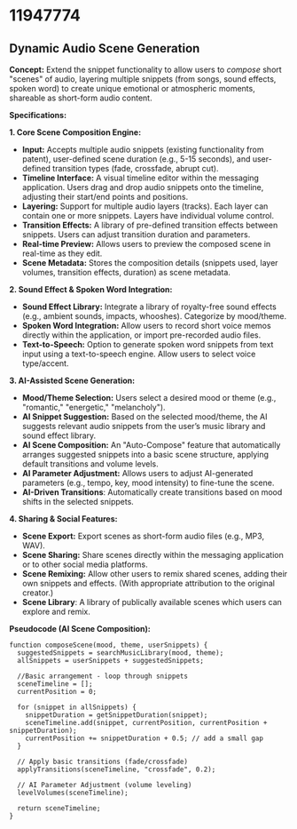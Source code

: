 # 11947774

## Dynamic Audio Scene Generation

**Concept:** Extend the snippet functionality to allow users to *compose* short "scenes" of audio, layering multiple snippets (from songs, sound effects, spoken word) to create unique emotional or atmospheric moments, shareable as short-form audio content.

**Specifications:**

**1. Core Scene Composition Engine:**

*   **Input:** Accepts multiple audio snippets (existing functionality from patent), user-defined scene duration (e.g., 5-15 seconds), and user-defined transition types (fade, crossfade, abrupt cut).
*   **Timeline Interface:**  A visual timeline editor within the messaging application. Users drag and drop audio snippets onto the timeline, adjusting their start/end points and positions.
*   **Layering:** Support for multiple audio layers (tracks).  Each layer can contain one or more snippets. Layers have individual volume control.
*   **Transition Effects:**  A library of pre-defined transition effects between snippets.  Users can adjust transition duration and parameters.
*   **Real-time Preview:**  Allows users to preview the composed scene in real-time as they edit.
*   **Scene Metadata:** Stores the composition details (snippets used, layer volumes, transition effects, duration) as scene metadata.

**2. Sound Effect & Spoken Word Integration:**

*   **Sound Effect Library:** Integrate a library of royalty-free sound effects (e.g., ambient sounds, impacts, whooshes). Categorize by mood/theme.
*   **Spoken Word Integration:**  Allow users to record short voice memos directly within the application, or import pre-recorded audio files.
*   **Text-to-Speech:**  Option to generate spoken word snippets from text input using a text-to-speech engine.  Allow users to select voice type/accent.

**3. AI-Assisted Scene Generation:**

*   **Mood/Theme Selection:**  Users select a desired mood or theme (e.g., "romantic," "energetic," "melancholy").
*   **AI Snippet Suggestion:** Based on the selected mood/theme, the AI suggests relevant audio snippets from the user’s music library and sound effect library.
*   **AI Scene Composition:**  An "Auto-Compose" feature that automatically arranges suggested snippets into a basic scene structure, applying default transitions and volume levels.
*   **AI Parameter Adjustment:**  Allows users to adjust AI-generated parameters (e.g., tempo, key, mood intensity) to fine-tune the scene.
*   **AI-Driven Transitions**: Automatically create transitions based on mood shifts in the selected snippets.

**4. Sharing & Social Features:**

*   **Scene Export:**  Export scenes as short-form audio files (e.g., MP3, WAV).
*   **Scene Sharing:** Share scenes directly within the messaging application or to other social media platforms.
*   **Scene Remixing:** Allow other users to remix shared scenes, adding their own snippets and effects. (With appropriate attribution to the original creator.)
*   **Scene Library**: A library of publically available scenes which users can explore and remix.

**Pseudocode (AI Scene Composition):**

```
function composeScene(mood, theme, userSnippets) {
  suggestedSnippets = searchMusicLibrary(mood, theme);
  allSnippets = userSnippets + suggestedSnippets;

  //Basic arrangement - loop through snippets
  sceneTimeline = [];
  currentPosition = 0;

  for (snippet in allSnippets) {
    snippetDuration = getSnippetDuration(snippet);
    sceneTimeline.add(snippet, currentPosition, currentPosition + snippetDuration);
    currentPosition += snippetDuration + 0.5; // add a small gap
  }

  // Apply basic transitions (fade/crossfade)
  applyTransitions(sceneTimeline, "crossfade", 0.2);

  // AI Parameter Adjustment (volume leveling)
  levelVolumes(sceneTimeline);

  return sceneTimeline;
}
```
